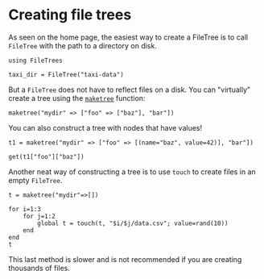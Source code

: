 # Creating file trees

As seen on the home page, the easiest way to create a FileTree is to call `FileTree` with the path to a directory on disk.

```julia:dir1
using FileTrees

taxi_dir = FileTree("taxi-data")
```

But a `FileTree` does not have to reflect files on a disk. You can "virtually" create a tree using the [`maketree`](api/#maketree) function:


```julia:dir1
maketree("mydir" => ["foo" => ["baz"], "bar"])
```

You can also construct a tree with nodes that have values!

```julia:dir1
t1 = maketree("mydir" => ["foo" => [(name="baz", value=42)], "bar"])
```

```julia:dir1
get(t1["foo"]["baz"])
```

Another neat way of constructing a tree is to use `touch` to create files in an empty `FileTree`.

```julia:dir1
t = maketree("mydir"=>[])

for i=1:3
    for j=1:2
        global t = touch(t, "$i/$j/data.csv"; value=rand(10))
    end
end
t
```

This last method is slower and is not recommended if you are creating thousands of files.
